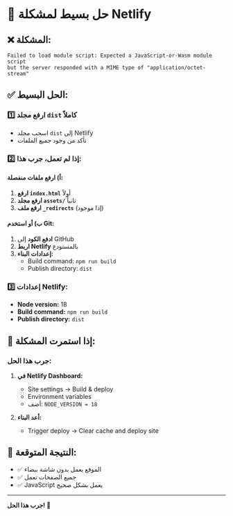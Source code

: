 # 🚀 حل بسيط لمشكلة Netlify

## ❌ المشكلة:
```
Failed to load module script: Expected a JavaScript-or-Wasm module script 
but the server responded with a MIME type of "application/octet-stream"
```

## ✅ الحل البسيط:

### 1️⃣ ارفع مجلد `dist` كاملاً
- اسحب مجلد `dist` إلى Netlify
- تأكد من وجود جميع الملفات

### 2️⃣ إذا لم تعمل، جرب هذا:

#### أ) ارفع ملفات منفصلة:
1. **ارفع `index.html`** أولاً
2. **ارفع مجلد `assets/`** ثانياً
3. **ارفع ملف `_redirects`** (إذا موجود)

#### ب) أو استخدم Git:
1. **ادفع الكود** إلى GitHub
2. **اربط Netlify** بالمستودع
3. **إعدادات البناء:**
   - Build command: `npm run build`
   - Publish directory: `dist`

### 3️⃣ إعدادات Netlify:
- **Node version:** 18
- **Build command:** `npm run build`
- **Publish directory:** `dist`

## 🔧 إذا استمرت المشكلة:

### جرب هذا الحل:
1. **في Netlify Dashboard:**
   - Site settings → Build & deploy
   - Environment variables
   - أضف: `NODE_VERSION = 18`

2. **أعد البناء:**
   - Trigger deploy → Clear cache and deploy site

## 🎯 النتيجة المتوقعة:
- ✅ الموقع يعمل بدون شاشة بيضاء
- ✅ جميع الصفحات تعمل
- ✅ JavaScript يعمل بشكل صحيح

---
**جرب هذا الحل! 🎉**






